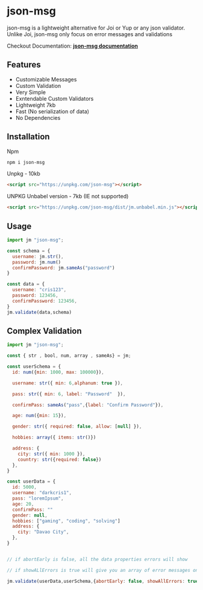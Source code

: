 # json-msg

json-msg is a lightweight alternative for Joi or Yup or any json validator.
Unlike Joi, json-msg only focus on error messages and validations

Checkout Documentation: **[json-msg documentation](https://json-msg.vercel.app/)**

## Features

- Customizable Messages
- Custom Validation
- Very Simple
- Exntendable Custom Validators
- Lightweight 7kb
- Fast (No serialization of data)
- No Dependencies

## Installation

Npm

```bash
npm i json-msg
```

Unpkg - 10kb

```html
<script src="https://unpkg.com/json-msg"></script>
```

UNPKG Unbabel version - 7kb (IE not supported)

```html
<script src="https://unpkg.com/json-msg/dist/jm.unbabel.min.js"></script>
```

## Usage

```javascript
import jm "json-msg";

const schema = {
  username: jm.str(),
  password: jm.num()
  confirmPassword: jm.sameAs("password")
}

const data = {
  username: "cris123",
  password: 123456,
  confirmPassword: 123456,
}
jm.validate(data,schema)
```

## Complex Validation

```javascript
import jm "json-msg";

const { str , bool, num, array , sameAs} = jm;

const userSchema = {
  id: num({min: 1000, max: 100000}),

  username: str({ min: 6,alphanum: true }),

  pass: str({ min: 6, label: "Password"  }),

  confirmPass: sameAs("pass",{label: "Confirm Password"}),

  age: num({min: 15}),

  gender: str({ required: false, allow: [null] }),

  hobbies: array({ items: str()})

  address: {
    city: str({ min: 1000 }),
    country: str({required: false})
  },
}

const userData = {
  id: 5000,
  username: "darkcris1",
  pass: "loremIpsum",
  age: 20,
  confirmPass: ""
  gender: null,
  hobbies: ["gaming", "coding", "solving"]
  address: {
    city: "Davao City",
  },
}


// if abortEarly is false, all the data properties errors will show

// if showALlErrors is true will give you an array of error messages on that specific errors

jm.validate(userData,userSchema,{abortEarly: false, showAllErrors: true})
```

